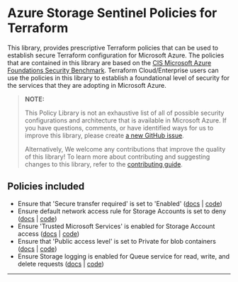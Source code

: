 # Azure Storage Sentinel Policies for Terraform
This library, provides prescriptive Terraform policies that can be used to establish secure Terraform configuration for Microsoft Azure. The policies that are contained in this library are based on the [CIS Microsoft Azure Foundations Security Benchmark](https://www.cisecurity.org/benchmark/azure). Terraform Cloud/Enterprise users can use the policies in this library to establish a foundational level of security for the services that they are adopting in Microsoft Azure.

> **NOTE:**
>
> This Policy Library is not an exhaustive list of all of possible security configurations and architecture that is available in Microsoft Azure. If you have questions, comments, or have identified ways for us to improve this library, please create [a new GitHub issue](https://github.com/hashicorp/policy-library-azure-storage-terraform/issues/new/choose).
>
> Alternatively, We welcome any contributions that improve the quality of this library! To learn more about contributing and suggesting changes to this library, refer to the [contributing guide](https://github.com/hashicorp/policy-library-azure-storage-terraform/blob/main/CONTRIBUTING.md).

## Policies included

-  Ensure that 'Secure transfer required' is set to 'Enabled' ([docs](https://github.com/hashicorp/policy-library-azure-storage-terraform-policies/blob/main/docs/policies/secure-transfer-required-is-enabled.md) | [code](https://github.com/hashicorp/policy-library-azure-storage-terraform-policies/blob/main/policies/secure-transfer-required-is-enabled/secure-transfer-required-is-enabled.sentinel))
-  Ensure default network access rule for Storage Accounts is set to deny ([docs](https://github.com/hashicorp/policy-library-azure-storage-terraform-policies/blob/main/docs/policies/default-network-access-rule-set-to-deny.md) | [code](https://github.com/hashicorp/policy-library-azure-storage-terraform-policies/blob/main/policies/default-network-access-rule-set-to-deny/default-network-access-rule-set-to-deny.sentinel))
-  Ensure 'Trusted Microsoft Services' is enabled for Storage Account access ([docs](https://github.com/hashicorp/policy-library-azure-storage-terraform-policies/blob/main/docs/policies/trusted-microsoft-services-is-enabled.md) | [code](https://github.com/hashicorp/policy-library-azure-storage-terraform-policies/blob/main/policies/trusted-microsoft-services-is-enabled/trusted-microsoft-services-is-enabled.sentinel))
-  Ensure that 'Public access level' is set to Private for blob containers ([docs](https://github.com/hashicorp/policy-library-azure-storage-terraform-policies/blob/main/docs/policies/blob-public-access-level-set-to-private.md) | [code](https://github.com/hashicorp/policy-library-azure-storage-terraform-policies/blob/main/policies/blob-public-access-level-set-to-private/blob-public-access-level-set-to-private.sentinel))
-  Ensure Storage logging is enabled for Queue service for read, write, and delete requests ([docs](https://github.com/hashicorp/policy-library-azure-storage-terraform-policies/blob/main/docs/policies/queue-logging-is-enabled.md) | [code](https://github.com/hashicorp/policy-library-azure-storage-terraform-policies/blob/main/policies/queue-logging-is-enabled/queue-logging-is-enabled.sentinel))

---
